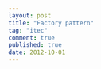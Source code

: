 ```yaml
---
layout: post
title: "Factory pattern"
tag: "itec"
comment: true
published: true
date: 2012-10-01
---
```


